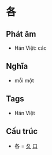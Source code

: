 # 各

## Phát âm
* Hán Việt: các

## Nghĩa
* mỗi một

## Tags
* Hán Việt

## Cấu trúc
* 各 = [夂](夂.md) [口](口.md)

<script>window.HANZI_FIELD='各';</script>